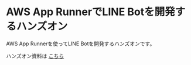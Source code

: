 # AWS App RunnerでLINE Botを開発するハンズオン
AWS App Runnerを使ってLINE Botを開発するハンズオンです。

ハンズオン資料は [こちら](https://miura55.github.io/line-bot-app-runner-hands-on-text/#0)
